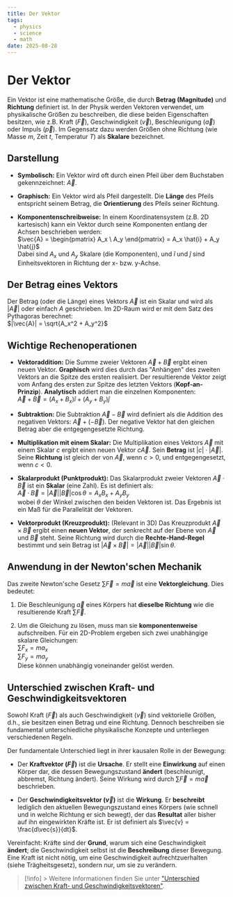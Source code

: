 ```yaml
---
title: Der Vektor
tags:
  - physics
  - science
  - math
date: 2025-08-28
---
```


# Der Vektor

Ein Vektor ist eine mathematische Größe, die durch **Betrag (Magnitude)** und **Richtung** definiert ist. In der Physik werden Vektoren verwendet, um physikalische Größen zu beschreiben, die diese beiden Eigenschaften besitzen, wie z.B. Kraft ($\vec{F}$), Geschwindigkeit ($\vec{v}$), Beschleunigung ($\vec{a}$) oder Impuls ($\vec{p}$). Im Gegensatz dazu werden Größen ohne Richtung (wie Masse $m$, Zeit $t$, Temperatur $T$) als **Skalare** bezeichnet.

## Darstellung

- **Symbolisch:** Ein Vektor wird oft durch einen Pfeil über dem Buchstaben gekennzeichnet: $\vec{A}$.
    
- **Graphisch:** Ein Vektor wird als Pfeil dargestellt. Die **Länge** des Pfeils entspricht seinem Betrag, die **Orientierung** des Pfeils seiner Richtung.
    
- **Komponentenschreibweise:** In einem Koordinatensystem (z.B. 2D kartesisch) kann ein Vektor durch seine Komponenten entlang der Achsen beschrieben werden:  
    $\vec{A} = \begin{pmatrix} A_x \ A_y \end{pmatrix} = A_x \hat{i} + A_y \hat{j}$  
    Dabei sind $A_x$ und $A_y$ Skalare (die Komponenten), und $\hat{i}$ und $\hat{j}$ sind Einheitsvektoren in Richtung der x- bzw. y-Achse.

## Der Betrag eines Vektors

Der Betrag (oder die Länge) eines Vektors $\vec{A}$ ist ein Skalar und wird als $|\vec{A}|$ oder einfach $A$ geschrieben. Im 2D-Raum wird er mit dem Satz des Pythagoras berechnet:  
$|\vec{A}| = \sqrt{A_x^2 + A_y^2}$

## Wichtige Rechenoperationen

- **Vektoraddition:** Die Summe zweier Vektoren $\vec{A} + \vec{B}$ ergibt einen neuen Vektor. **Graphisch** wird dies durch das "Anhängen" des zweiten Vektors an die Spitze des ersten realisiert. Der resultierende Vektor zeigt vom Anfang des ersten zur Spitze des letzten Vektors (**Kopf-an-Prinzip**). **Analytisch** addiert man die einzelnen Komponenten:  
    $\vec{A} + \vec{B} = (A_x + B_x)\hat{i} + (A_y + B_y)\hat{j}$
    
- **Subtraktion:** Die Subtraktion $\vec{A} - \vec{B}$ wird definiert als die Addition des negativen Vektors: $\vec{A} + (-\vec{B})$. Der negative Vektor hat den gleichen Betrag aber die entgegengesetzte Richtung.
    
- **Multiplikation mit einem Skalar:** Die Multiplikation eines Vektors $\vec{A}$ mit einem Skalar $c$ ergibt einen neuen Vektor $c\vec{A}$. Sein **Betrag** ist $|c| \cdot |\vec{A}|$. Seine **Richtung** ist gleich der von $\vec{A}$, wenn $c > 0$, und entgegengesetzt, wenn $c < 0$.
    
- **Skalarprodukt (Punktprodukt):** Das Skalarprodukt zweier Vektoren $\vec{A} \cdot \vec{B}$ ist ein **Skalar** (eine Zahl). Es ist definiert als:  
    $\vec{A} \cdot \vec{B} = |\vec{A}| |\vec{B}| \cos\theta = A_x B_x + A_y B_y$  
    wobei $\theta$ der Winkel zwischen den beiden Vektoren ist. Das Ergebnis ist ein Maß für die Parallelität der Vektoren.
    
- **Vektorprodukt (Kreuzprodukt):** (Relevant in 3D) Das Kreuzprodukt $\vec{A} \times \vec{B}$ ergibt einen **neuen Vektor**, der senkrecht auf der Ebene von $\vec{A}$ und $\vec{B}$ steht. Seine Richtung wird durch die **Rechte-Hand-Regel** bestimmt und sein Betrag ist $|\vec{A} \times \vec{B}| = |\vec{A}| |\vec{B}| \sin\theta$.
## Anwendung in der Newton'schen Mechanik

Das zweite Newton'sche Gesetz $\sum \vec{F} = m \vec{a}$ ist eine **Vektorgleichung**. Dies bedeutet:

1. Die Beschleunigung $\vec{a}$ eines Körpers hat **dieselbe Richtung** wie die resultierende Kraft $\sum \vec{F}$.
    
2. Um die Gleichung zu lösen, muss man sie **komponentenweise** aufschreiben. Für ein 2D-Problem ergeben sich zwei unabhängige skalare Gleichungen:  
    $\sum F_x = m a_x$  
    $\sum F_y = m a_y$  
    Diese können unabhängig voneinander gelöst werden.

## Unterschied zwischen Kraft- und Geschwindigkeitsvektoren

Sowohl Kraft ($\vec{F}$) als auch Geschwindigkeit ($\vec{v}$) sind vektorielle Größen, d.h., sie besitzen einen Betrag und eine Richtung. Dennoch beschreiben sie fundamental unterschiedliche physikalische Konzepte und unterliegen verschiedenen Regeln.

Der fundamentale Unterschied liegt in ihrer kausalen Rolle in der Bewegung:

- Der **Kraftvektor ($\vec{F}$)** ist die **Ursache**. Er stellt eine **Einwirkung** auf einen Körper dar, die dessen Bewegungszustand **ändert** (beschleunigt, abbremst, Richtung ändert). Seine Wirkung wird durch $\sum \vec{F} = m \vec{a}$ beschrieben.
    
- Der **Geschwindigkeitsvektor ($\vec{v}$)** ist die **Wirkung**. Er **beschreibt** lediglich den aktuellen Bewegungszustand eines Körpers (wie schnell und in welche Richtung er sich bewegt), der das **Resultat** aller bisher auf ihn eingewirkten Kräfte ist. Er ist definiert als $\vec{v} = \frac{d\vec{s}}{dt}$.
    

Vereinfacht: Kräfte sind der **Grund**, warum sich eine Geschwindigkeit **ändert**; die Geschwindigkeit selbst ist die **Beschreibung** dieser Bewegung. Eine Kraft ist nicht nötig, um eine Geschwindigkeit aufrechtzuerhalten (siehe Trägheitsgesetz), sondern nur, um sie zu verändern. 

> [!info]
	> Weitere Informationen finden Sie unter ["Unterschied zwischen Kraft- und Geschwindigkeitsvektoren"](Unterschied%20zwischen%20Kraft-%20und%20Geschwindigkeitsvektoren.md).